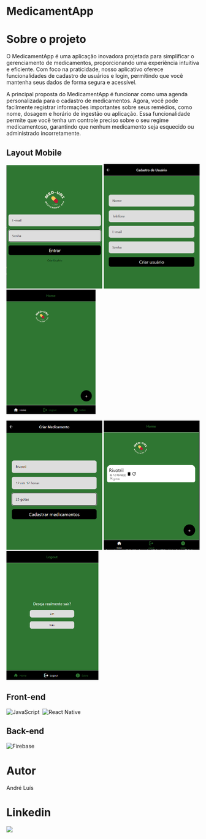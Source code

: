 
# MedicamentApp


# Sobre o projeto


O MedicamentApp é uma aplicação inovadora projetada para simplificar o gerenciamento de medicamentos, proporcionando uma experiência intuitiva e eficiente.
Com foco na praticidade, nosso aplicativo oferece funcionalidades de cadastro de usuários e login, permitindo que você mantenha seus dados de forma segura e acessível.

A principal proposta do MedicamentApp é funcionar como uma agenda personalizada para o cadastro de medicamentos. 
Agora, você pode facilmente registrar informações importantes sobre seus remédios, como nome, dosagem e horário de ingestão ou aplicação.
Essa funcionalidade permite que você tenha um controle preciso sobre o seu regime medicamentoso, garantindo que nenhum medicamento seja esquecido ou administrado incorretamente.


## Layout Mobile
<p align="left" >
  <img src="https://github.com/Celbute/phots/blob/master/assets/AppMedicaments/login.png"  width="250px">
  <img src="https://github.com/Celbute/phots/blob/master/assets/AppMedicaments/cadPessoas.png"   width="250px">  
  <img src="https://github.com/Celbute/phots/blob/master/assets/AppMedicaments/home.png"  width="233px">
  </p>

  <p align="left">
 
  <img src="https://github.com/Celbute/phots/blob/master/assets/AppMedicaments/cadMedica.png"  width="250px">
  <img src="https://github.com/Celbute/phots/blob/master/assets/AppMedicaments/home2.png"  width="250px">
  <img src="https://github.com/Celbute/phots/blob/master/assets/AppMedicaments/sair.png"  width="240px"> 
  
  
  </p>




## Front-end
![JavaScript](https://img.shields.io/badge/JavaScript-F7DF1E?style=for-the-badge&logo=javascript&logoColor=black)&nbsp;
![React Native](https://img.shields.io/badge/react_native-%2320232a.svg?style=for-the-badge&logo=react&logoColor=%2361DAFB)&nbsp;

##  Back-end
![Firebase](https://img.shields.io/badge/firebase-ffca28?style=for-the-badge&logo=firebase&logoColor=black)&nbsp;


# Autor
André Luís 

# Linkedin
<a href="https://www.linkedin.com/in/andr%C3%A9-lu%C3%ADs-14a8772a2/" target="_blank"><img src="https://img.shields.io/badge/-LinkedIn-%230077B5?style=for-the-badge&logo=linkedin&logoColor=white"  target="_blank"></a> 
